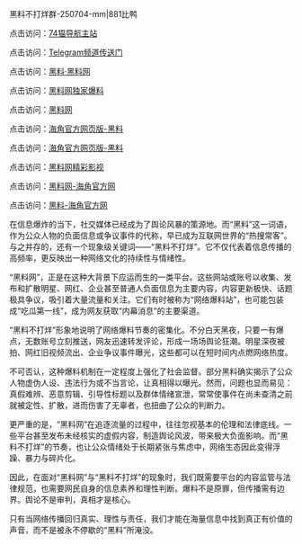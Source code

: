 黑料不打烊群-250704-mm|881比鸭

点击访问：<a href="https://74mao.com/">74猫导航主站</a>

点击访问：<a href="https://74mao.com/">Telegram频道传送门</a>

点击访问：<a href="https://heiliaolvzlu3.pages.dev">黑料·黑料网</a>

点击访问：<a href="https://heiliaoyvnrda.pages.dev">黑料网独家爆料</a>

点击访问：<a href="https://fge-7ja.pages.dev/">黑料网</a>

点击访问：<a href="https://haef.pages.dev/">海角官方网页版-黑料</a>

点击访问：<a href="https://haef.pages.dev/">海角官方网页版-黑料</a>

点击访问：<a href="https://tyer.pages.dev/">黑料网精彩影视</a>

点击访问：<a href="https://sdbsd.pages.dev/">黑料网-海角官方网</a>

点击访问：<a href="https://gbs-3wd.pages.dev/">黑料-海角官方网</a>

在信息爆炸的当下，社交媒体已经成为了舆论风暴的策源地。而“黑料”这一词语，作为公众人物的负面信息或争议事件的代称，早已成为互联网世界的“热搜常客”。与之并存的，还有一个现象级关键词——“黑料不打烊”。它不仅代表着信息传播的高频率，更反映出一种网络文化的持续性与情绪性。

“黑料网”，正是在这种大背景下应运而生的一类平台。这些网站或账号以收集、发布和扩散明星、网红、企业甚至普通人负面信息为主要内容，内容更新极快、话题极具争议，吸引着大量流量和关注。它们有时被称为“网络爆料站”，也可能包装成“吃瓜第一线”，成为网友获取“内幕消息”的主要渠道。

“黑料不打烊”形象地说明了网络爆料节奏的密集化。不分白天黑夜，只要一有爆点，无数账号立刻推送，网友迅速转发评论，形成一场场舆论狂潮。明星深夜被拍、网红旧视频流出、企业争议事件曝光，这些都可以在短时间内点燃网络热度。

不可否认，这种爆料机制在一定程度上强化了社会监督。部分黑料确实揭示了公众人物虚伪人设、违法行为或不当言论，让真相得以曝光。然而，问题也显而易见：真假难辨、恶意剪辑、引导性标题以及群体情绪宣泄，常常使事件在尚未查清之前就被定性、扩散，进而伤害了无辜者，也扭曲了公众的判断力。

更严重的是，“黑料网”在追逐流量的过程中，往往忽视基本的伦理和法律底线。一些平台甚至发布未经核实的虚假内容，制造舆论风波，带来极大负面影响。而“黑料不打烊”的节奏，也让公众情绪处于长期紧张与焦虑中，网络生态因此变得浮躁、暴力与碎片化。

因此，在面对“黑料网”与“黑料不打烊”的现象时，我们既需要平台的内容监管与法律规范，也需要网民自身的信息素养和理性判断。爆料不是原罪，但传播需有边界。舆论不是审判，真相才是核心。

只有当网络传播回归真实、理性与责任，我们才能在海量信息中找到真正有价值的声音，而不是被永不停歇的“黑料”所淹没。

